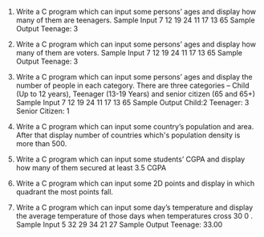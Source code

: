 1. Write a C program which can input some persons’ ages and display how many of them are
teenagers.
Sample Input
7
12 19 24 11 17 13 65
Sample Output
Teenage: 3

2. Write a C program which can input some persons’ ages and display how many of them are
voters.
Sample Input
7
12 19 24 11 17 13 65
Sample Output
Teenage: 3

3. Write a C program which can input some persons’ ages and display the number of people in
each category. There are three categories – Child (Up to 12 years), Teenager (13-19 Years)
and senior citizen (65 and 65+)
Sample Input
7
12 19 24 11 17 13 65
Sample Output
Child:2
Teenager: 3
Senior Citizen: 1

4. Write a C program which can input some country’s population and area. After that display
number of countries which&#39;s population density is more than 500.
5. Write a C program which can input some students’ CGPA and display how many of them
secured at least 3.5 CGPA
6. Write a C program which can input some 2D points and display in which quadrant the most
points fall.
7. Write a C program which can input some day’s temperature and display the average
temperature of those days when temperatures cross 30 0 .
Sample Input
5
32 29 34 21 27
Sample Output
Teenage: 33.00
